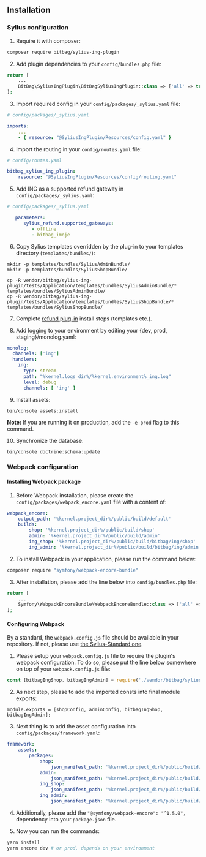 ## Installation

### Sylius configuration

1. Require it with composer:

```bash
composer require bitbag/sylius-ing-plugin
```
2. Add plugin dependencies to your `config/bundles.php` file:

```php
return [
    ...
    BitBag\SyliusIngPlugin\BitBagSyliusIngPlugin::class => ['all' => true],
];
```

3. Import required config in your `config/packages/_sylius.yaml` file:

```yaml
# config/packages/_sylius.yaml

imports:
    ...
    - { resource: "@SyliusIngPlugin/Resources/config.yaml" }
```

4. Import the routing in your `config/routes.yaml` file:

```yaml
# config/routes.yaml

bitbag_sylius_ing_plugin:
    resource: "@SyliusIngPlugin/Resources/config/routing.yaml"
```

5. Add ING as a supported refund gateway in `config/packages/_sylius.yaml`:

```yaml
# config/packages/_sylius.yaml

   parameters:
      sylius_refund.supported_gateways:
         - offline
         - bitbag_imoje
``` 

6. Copy Sylius templates overridden by the plug-in to your templates directory (`templates/bundles/`):

```
mkdir -p templates/bundles/SyliusAdminBundle/
mkdir -p templates/bundles/SyliusShopBundle/

cp -R vendor/bitbag/sylius-ing-plugin/tests/Application/templates/bundles/SyliusAdminBundle/* templates/bundles/SyliusAdminBundle/
cp -R vendor/bitbag/sylius-ing-plugin/tests/Application/templates/bundles/SyliusShopBundle/* templates/bundles/SyliusShopBundle/
```

7. Complete [refund plug-in](https://github.com/Sylius/RefundPlugin) install steps (templates etc.).


8. Add logging to your environment by editing your {dev, prod, staging}/monolog.yaml:

```yaml
monolog:
  channels: ['ing']
  handlers:
    ing:
      type: stream
      path: "%kernel.logs_dir%/%kernel.environment%_ing.log"
      level: debug
      channels: [ 'ing' ]
```

9. Install assets:

```
bin/console assets:install
```

**Note:** If you are running it on production, add the `-e prod` flag to this command.

10. Synchronize the database:

```
bin/console doctrine:schema:update
```

### Webpack configuration

#### Installing Webpack package

1. Before Webpack installation, please create the `config/packages/webpack_encore.yaml` file with a content of:

```yaml
webpack_encore:
    output_path: '%kernel.project_dir%/public/build/default'
    builds:
        shop: '%kernel.project_dir%/public/build/shop'
        admin: '%kernel.project_dir%/public/build/admin'
        ing_shop: '%kernel.project_dir%/public/build/bitbag/ing/shop'
        ing_admin: '%kernel.project_dir%/public/build/bitbag/ing/admin'
```

2. To install Webpack in your application, please run the command below:

```bash
composer require "symfony/webpack-encore-bundle"
```

3. After installation, please add the line below into `config/bundles.php` file:

```php
return [
    ...
    Symfony\WebpackEncoreBundle\WebpackEncoreBundle::class => ['all' => true],
];
```

#### Configuring Webpack

By a standard, the `webpack.config.js` file should be available in your repository. If not, please use [the Sylius-Standard one](https://github.com/Sylius/Sylius-Standard/blob/1.11/webpack.config.js).

1. Please setup your `webpack.config.js` file to require the plugin's webpack configuration. To do so, please put the line below somewhere on top of your `webpack.config.js` file:

```javascript
const [bitbagIngShop, bitbagIngAdmin] = require('./vendor/bitbag/sylius-ing-plugin/webpack.config.js');
```

2. As next step, please to add the imported consts into final module exports:

```javascripts
module.exports = [shopConfig, adminConfig, bitbagIngShop, bitbagIngAdmin];
```

3. Next thing is to add the asset configuration into `config/packages/framework.yaml`:

```yaml
framework:
    assets:
        packages:
            shop:
                json_manifest_path: '%kernel.project_dir%/public/build/shop/manifest.json'
            admin:
                json_manifest_path: '%kernel.project_dir%/public/build/admin/manifest.json'
            ing_shop:
                json_manifest_path: '%kernel.project_dir%/public/build/bitbag/ing/shop/manifest.json'
            ing_admin:
                json_manifest_path: '%kernel.project_dir%/public/build/bitbag/ing/admin/manifest.json'
```

4. Additionally, please add the `"@symfony/webpack-encore": "^1.5.0",` dependency into your `package.json` file.

5. Now you can run the commands:

```bash
yarn install
yarn encore dev # or prod, depends on your environment
```
